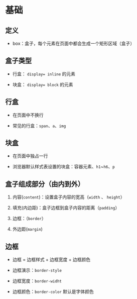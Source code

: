 # 基础

## 定义

- box：盒子，每个元素在页面中都会生成一个矩形区域（盒子）

## 盒子类型

- 行盒： `display= inline` 的元素

- 块盒： `display= block` 的元素

## 行盒

- 在页面中不换行

- 常见的行盒：`span`、`a`、`img`

## 块盒

- 在页面中独占一行

- 浏览器默认样式表设置的块盒：容器元素、`h1`\~`h6`、`p`

## 盒子组成部分（由内到外）

1. 内容(`content`)：设置盒子内容的宽高（`width` 、 `height`）

2. 填充(内边距)：盒子边框到盒子内容的距离（`padding`）

3. 边框：（`border`）

4. 外边距(`margin`)

## 边框

- 边框 = 边框样式 + 边框宽度 + 边框颜色

- 边框演示：`border-style`

- 边框宽度：`border-widht`

- 边框颜色：`border-color` 默认是字体颜色
